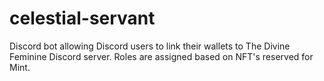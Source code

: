 # celestial-servant

Discord bot allowing Discord users to link their wallets to The Divine Feminine Discord server. Roles are assigned based on NFT's reserved for Mint. 
